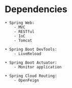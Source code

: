 # Dependencies

    • Spring Web:
        - MVC
        - RESTful
        - IoC
        - Tomcat

    • Spring Boot DevTools:
        - LiveReload

    • Spring Boot Actuator:
        - Monitor application

    • Spring Cloud Routing:
        - OpenFeign
